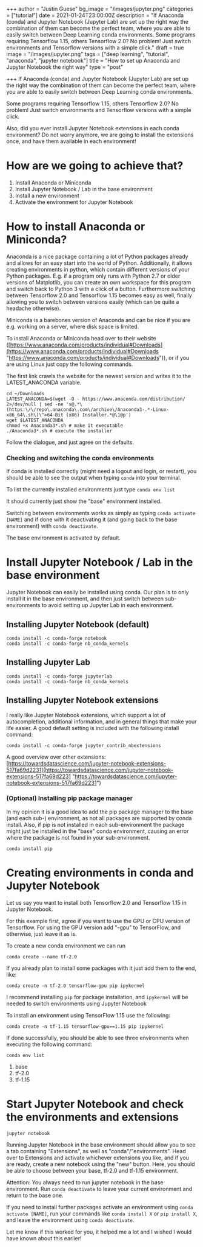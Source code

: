 +++
author = "Justin Guese"
bg_image = "/images/jupyter.png"
categories = ["tutorial"]
date = 2021-01-24T23:00:00Z
description = "If Anaconda (conda) and Jupyter Notebook (Jupyter Lab) are set up the right way the combination of them can become the perfect team, where you are able to easily switch between Deep Learning conda environments.  Some programs requiring Tensorflow 1.15, others Tensorflow 2.0? No problem! Just switch environments and Tensorflow versions with a simple click."
draft = true
image = "/images/jupyter.png"
tags = ["deep learning", "tutorial", "anaconda", "jupyter notebook"]
title = "How to set up Anaconda and Jupyter Notebook the right way"
type = "post"

+++
If Anaconda (conda) and Jupyter Notebook (Jupyter Lab) are set up the right way the combination of them can become the perfect team, where you are able to easily switch between Deep Learning conda environments.

Some programs requiring Tensorflow 1.15, others Tensorflow 2.0? No problem! Just switch environments and Tensorflow versions with a simple click.

Also, did you ever install Jupyter Notebook extensions in each conda environment? Do not worry anymore, we are going to install the extensions once, and have them available in each environment!

# How are we going to achieve that?

1. Install Anaconda or Miniconda
2. Install Jupyter Notebook / Lab in the base environment
3. Install a new environment
4. Activate the environment for Jupyter Notebook

# How to install Anaconda or Miniconda?

Anaconda is a nice package containing a lot of Python packages already and allows for an easy start into the world of Python. Additionally, it allows creating environments in python, which contain different versions of your Python packages. E.g. if a program only runs with Python 2.7 or older versions of Matplotlib, you can create an own workspace for this program and switch back to Python 3 with a click of a button. Furthermore switching between Tensorflow 2.0 and Tensorflow 1.15 becomes easy as well, finally allowing you to switch between versions easily (which can be quite a headache otherwise).

Miniconda is a barebones version of Anaconda and can be nice if you are e.g. working on a server, where disk space is limited.

To install Anaconda or Miniconda head over to their website ([https://www.anaconda.com/products/individual#Downloads](https://www.anaconda.com/products/individual#Downloads "https://www.anaconda.com/products/individual#Downloads")), or if you are using Linux just copy the following commands.

The first link crawls the website for the newest version and writes it to the LATEST_ANACONDA variable.

    cd ~/Downloads
    LATEST_ANACONDA=$(wget -O - https://www.anaconda.com/distribution/ 2>/dev/null | sed -ne 's@.*\(https:\/\/repo\.anaconda\.com\/archive\/Anaconda3-.*-Linux-x86_64\.sh\)\">64-Bit (x86) Installer.*@\1@p')
    wget $LATEST_ANACONDA
    chmod +x Anaconda3*.sh # make it executable
    ./Anaconda3*.sh # execute the installer

Follow the dialogue, and just agree on the defaults.

### Checking and switching the conda environments

If conda is installed correctly (might need a logout and login, or restart), you should be able to see the output when typing `conda` into your terminal.

To list the currently installed environments just type `conda env list`

It should currently just show the "base" environment installed.

Switching between environments works as simply as typing `conda activate [NAME]` and if done with it deactivating it (and going back to the base environment) with `conda deactivate`.

The base environment is activated by default.

# Install Jupyter Notebook / Lab in the base environment

Jupyter Notebook can easily be installed using conda. Our plan is to only install it in the base environment, and then just switch between sub-environments to avoid setting up Jupyter Lab in each environment. 

## Installing Jupyter Notebook (default)

    conda install -c conda-forge notebook
    conda install -c conda-forge nb_conda_kernels

## Installing Jupyter Lab

    conda install -c conda-forge jupyterlab
    conda install -c conda-forge nb_conda_kernels

## Installing Jupyter Notebook extensions

I really like Jupyter Notebook extensions, which support a lot of autocompletion, additional information, and in general things that make your life easier. A good default setting is included with the following install command:

    conda install -c conda-forge jupyter_contrib_nbextensions

A good overview over other extensions: [https://towardsdatascience.com/jupyter-notebook-extensions-517fa69d2231](https://towardsdatascience.com/jupyter-notebook-extensions-517fa69d2231 "https://towardsdatascience.com/jupyter-notebook-extensions-517fa69d2231")

### (Optional) Installing pip package manager

In my opinion it is a good idea to add the pip package manager to the base (and each sub-) environment, as not all packages are supported by conda install. Also, if pip is not installed in each sub-environment the package might just be installed in the "base" conda environment, causing an error where the package is not found in your sub-environment. 

    conda install pip

# Creating environments in conda and Jupyter Notebook

Let us say you want to install both Tensorflow 2.0 and Tensorflow 1.15 in Jupyter Notebook. 

For this example first, agree if you want to use the GPU or CPU version of Tensorflow. For using the GPU version add "-gpu" to TensorFlow, and otherwise, just leave it as is.

To create a new conda environment we can run 

`conda create --name tf-2.0`

If you already plan to install some packages with it just add them to the end, like:

    conda create -n tf-2.0 tensorflow-gpu pip ipykernel

I recommend installing `pip` for package installation, and `ipykernel` will be needed to switch environments using Jupyter Notebook

To install an environment using TensorFlow 1.15 use the following:

    conda create -n tf-1.15 tensorflow-gpu==1.15 pip ipykernel

If done successfully, you should be able to see three environments when executing the following command:

    conda env list

1. base
2. tf-2.0
3. tf-1.15

# Start Jupyter Notebook and check the environments and extensions

    jupyter notebook

Running Jupyter Notebook in the base environment should allow you to see a tab containing "Extensions", as well as "conda"/"environments". Head over to Extensions and activate whichever extensions you like, and if you are ready, create a new notebook using the "new" button. Here, you should be able to choose between your base, tf-2.0 and tf-1.15 environment. 

Attention: You always need to run jupyter notebook in the base environment. Run `conda deactivate` to leave your current environment and return to the base one. 

If you need to install further packages activate an environment using `conda activate [NAME]`, run your commands like `conda install X` or `pip install X`, and leave the environment using `conda deactivate`. 

Let me know if this worked for you, it helped me a lot and I wished I would have known about this earlier!